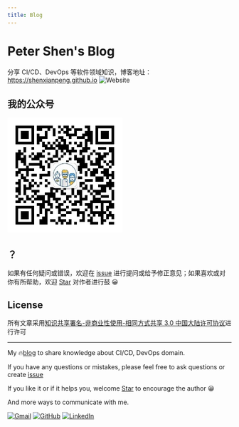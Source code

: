 ```yaml
---
title: Blog
---
```


# Peter Shen's Blog

分享 CI/CD、DevOps 等软件领域知识，博客地址：https://shenxianpeng.github.io ![Website](https://img.shields.io/website?url=https%3A%2F%2Fshenxianpeng.github.io%2F)

## 我的公众号

![公众号二维码](about/index/qrcode.jpg)

## ？

如果有任何疑问或错误，欢迎在 [issue](https://github.com/shenxianpeng/blog/issues) 进行提问或给予修正意见；如果喜欢或对你有所帮助，欢迎 [Star](https://github.com/shenxianpeng/blog/) 对作者进行鼓 😀

## License

所有文章采用[知识共享署名-非商业性使用-相同方式共享 3.0 中国大陆许可协议](https://creativecommons.org/licenses/by-nc-sa/3.0/cn/)进行许可

---

My 🔥[blog](https://shenxianpeng.github.io/) to share knowledge about CI/CD, DevOps domain.

If you have any questions or mistakes, please feel free to ask questions or create [issue](https://github.com/shenxianpeng/blog/issues)

If you like it or if it helps you, welcome [Star](https://github.com/shenxianpeng/blog) to encourage the author 😀

And more ways to communicate with me.

<a href="mailto:xianpeng.shen@gmail.com"><img alt="Gmail" title="Gmail" height="32" width="32" src="https://raw.githubusercontent.com/shenxianpeng/shenxianpeng/master/assets/gmail.svg"></a>
<a href="https://github.com/shenxianpeng"><img alt="GitHub" title="GitHub" height="32" width="32" src="https://raw.githubusercontent.com/shenxianpeng/shenxianpeng/master/assets/github.svg"></a>
<a href="https://www.linkedin.com/in/xianpeng-shen/"><img alt="LinkedIn" title="LinkedIn" height="32" width="32" src="https://raw.githubusercontent.com/shenxianpeng/shenxianpeng/master/assets/linkedin.svg"></a>
